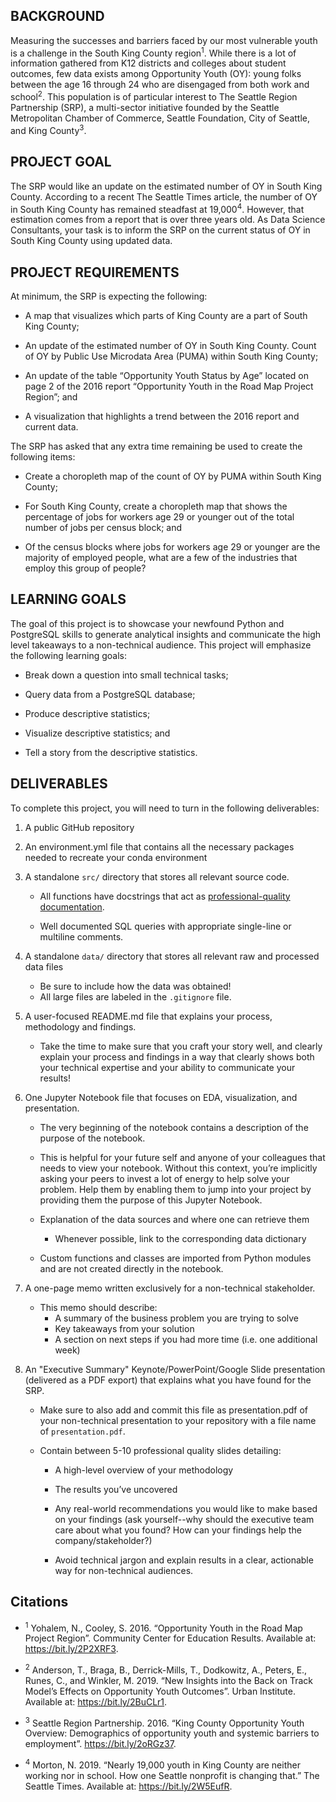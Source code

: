 ## BACKGROUND

Measuring the successes and barriers faced by our most vulnerable youth is a challenge in the South King County region<sup>1</sup>. While there is a lot of information gathered from K12 districts and colleges about student outcomes, few data exists among Opportunity Youth (OY): young folks between the age 16 through 24 who are disengaged from both work and school<sup>2</sup>. This population is of particular interest to The Seattle Region Partnership (SRP), a multi-sector initiative founded by the Seattle Metropolitan Chamber of Commerce, Seattle Foundation, City of Seattle, and King County<sup>3</sup>.


## PROJECT GOAL

The SRP would like an update on the estimated number of OY in South King County. According to a recent The Seattle Times article, the number of OY in South King County has remained steadfast at 19,000<sup>4</sup>. However, that estimation comes from a report that is over three years old. As Data Science Consultants, your task is to inform the SRP on the current status of OY in South King County using updated data.

## PROJECT REQUIREMENTS

At minimum, the SRP is expecting the following:

* A map that visualizes which parts of King County are a part of South King County;

* An update of the estimated number of OY in South King County.
Count of OY by Public Use Microdata Area (PUMA) within South King County;

* An update of the table “Opportunity Youth Status by Age” located on page 2 of the 2016 report “Opportunity Youth in the Road Map Project Region”; and

* A visualization that highlights a trend between the 2016 report and current data.

The SRP has asked that any extra time remaining be used to create the following items:

* Create a choropleth map of the count of OY by PUMA within South King County; 

* For South King County, create a choropleth map that shows the percentage of jobs for workers age 29 or younger out of the total number of jobs per census block; and

* Of the census blocks where jobs for workers age 29 or younger are the majority of employed people, what are a few of the industries that employ this group of people?

## LEARNING GOALS
The goal of this project is to showcase your newfound Python and PostgreSQL skills to generate analytical insights and communicate the high level takeaways to a non-technical audience. This project will emphasize the following learning goals:

* Break down a question into small technical tasks;

* Query data from a PostgreSQL database;

* Produce descriptive statistics; 

* Visualize descriptive statistics; and

* Tell a story from the descriptive statistics.

## DELIVERABLES

To complete this project, you will need to turn in the following deliverables:

1. A public GitHub repository

2. An environment.yml file that contains all the necessary packages needed to recreate your conda environment

3. A standalone `src/` directory that stores all relevant source code.

    + All functions have docstrings that act as [professional-quality documentation](http://google.github.io/styleguide/pyguide.html#381-docstrings). 

    + Well documented SQL queries with appropriate single-line or multiline comments.

4. A standalone `data/` directory that stores all relevant raw and processed data files

    + Be sure to include how the data was obtained!
    + All large files are labeled in the `.gitignore` file.

5. A user-focused README.md file that explains your process, methodology and findings.

    + Take the time to make sure that you craft your story well, and clearly explain your process and findings in a way that clearly shows both your technical expertise and your ability to communicate your results!

6. One Jupyter Notebook file that focuses on EDA, visualization, and presentation. 

    + The very beginning of the notebook contains a description of the purpose of the notebook.

    + This is helpful for your future self and anyone of your colleagues that needs to view your notebook. Without this context, you’re implicitly asking your peers to invest a lot of energy to help solve your problem. Help them by enabling them to jump into your project by providing them the purpose of this Jupyter Notebook.

    + Explanation of the data sources and where one can retrieve them
        + Whenever possible, link to the corresponding data dictionary

    + Custom functions and classes are imported from Python modules and are not created directly in the notebook.

7. A one-page memo written exclusively for a non-technical stakeholder.

    + This memo should describe:
        + A summary of the business problem you are trying to solve
        + Key takeaways from your solution
        + A section on next steps if you had more time (i.e. one additional week)

8. An "Executive Summary" Keynote/PowerPoint/Google Slide presentation (delivered as a PDF export) that explains what you have found for the SRP.

    + Make sure to also add and commit this file as presentation.pdf of your non-technical presentation to your repository with a file name of `presentation.pdf`.
    
    + Contain between 5-10 professional quality slides detailing:
        + A high-level overview of your methodology 
        
        + The results you’ve uncovered
        
        + Any real-world recommendations you would like to make based on your findings (ask yourself--why should the executive team care about what you found? How can your findings help the company/stakeholder?) 

        + Avoid technical jargon and explain results in a clear, actionable way for non-technical audiences.

## Citations

* <sup>1</sup> Yohalem, N., Cooley, S. 2016. “Opportunity Youth in the Road Map Project Region”. Community Center for Education Results. Available at: https://bit.ly/2P2XRF3. 

* <sup>2</sup> Anderson, T., Braga, B., Derrick-Mills, T., Dodkowitz, A., Peters, E., Runes, C., and Winkler, M. 2019. “New Insights into the Back on Track Model’s Effects on Opportunity Youth Outcomes”. Urban Institute. Available at: https://bit.ly/2BuCLr1. 

* <sup>3</sup> Seattle Region Partnership. 2016. “King County Opportunity Youth Overview: Demographics of opportunity youth and systemic barriers to employment”. https://bit.ly/2oRGz37. 

* <sup>4</sup> Morton, N. 2019. “Nearly 19,000 youth in King County are neither working nor in school. How one Seattle nonprofit is changing that.” The Seattle Times. Available at: https://bit.ly/2W5EufR. 